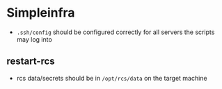 Simpleinfra
===========

 - `.ssh/config` should be configured correctly for all servers the
   scripts may log into

restart-rcs
----------

 - rcs data/secrets should be in `/opt/rcs/data` on the target machine
